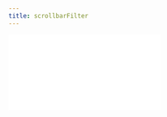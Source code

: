 ```yaml
---
title: scrollbarFilter
---
```


<embed src="@/docs/options/plots/interaction/scrollbarFilter.zh.md"></embed>
